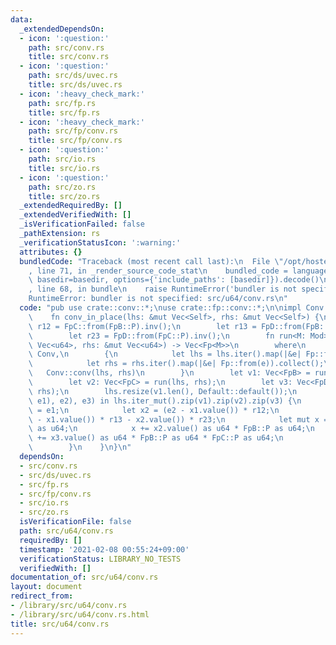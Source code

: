 ```yaml
---
data:
  _extendedDependsOn:
  - icon: ':question:'
    path: src/conv.rs
    title: src/conv.rs
  - icon: ':question:'
    path: src/ds/uvec.rs
    title: src/ds/uvec.rs
  - icon: ':heavy_check_mark:'
    path: src/fp.rs
    title: src/fp.rs
  - icon: ':heavy_check_mark:'
    path: src/fp/conv.rs
    title: src/fp/conv.rs
  - icon: ':question:'
    path: src/io.rs
    title: src/io.rs
  - icon: ':question:'
    path: src/zo.rs
    title: src/zo.rs
  _extendedRequiredBy: []
  _extendedVerifiedWith: []
  _isVerificationFailed: false
  _pathExtension: rs
  _verificationStatusIcon: ':warning:'
  attributes: {}
  bundledCode: "Traceback (most recent call last):\n  File \"/opt/hostedtoolcache/Python/3.9.1/x64/lib/python3.9/site-packages/onlinejudge_verify/documentation/build.py\"\
    , line 71, in _render_source_code_stat\n    bundled_code = language.bundle(stat.path,\
    \ basedir=basedir, options={'include_paths': [basedir]}).decode()\n  File \"/opt/hostedtoolcache/Python/3.9.1/x64/lib/python3.9/site-packages/onlinejudge_verify/languages/user_defined.py\"\
    , line 68, in bundle\n    raise RuntimeError('bundler is not specified: {}'.format(path.as_posix()))\n\
    RuntimeError: bundler is not specified: src/u64/conv.rs\n"
  code: "pub use crate::conv::*;\nuse crate::fp::conv::*;\n\nimpl Conv for u64 {\n\
    \    fn conv_in_place(lhs: &mut Vec<Self>, rhs: &mut Vec<Self>) {\n        let\
    \ r12 = FpC::from(FpB::P).inv();\n        let r13 = FpD::from(FpB::P).inv();\n\
    \        let r23 = FpD::from(FpC::P).inv();\n        fn run<M: Mod>(lhs: &mut\
    \ Vec<u64>, rhs: &mut Vec<u64>) -> Vec<Fp<M>>\n        where\n            Fp<M>:\
    \ Conv,\n        {\n            let lhs = lhs.iter().map(|&e| Fp::from(e)).collect();\n\
    \            let rhs = rhs.iter().map(|&e| Fp::from(e)).collect();\n         \
    \   Conv::conv(lhs, rhs)\n        }\n        let v1: Vec<FpB> = run(lhs, rhs);\n\
    \        let v2: Vec<FpC> = run(lhs, rhs);\n        let v3: Vec<FpD> = run(lhs,\
    \ rhs);\n        lhs.resize(v1.len(), Default::default());\n        for (((e0,\
    \ e1), e2), e3) in lhs.iter_mut().zip(v1).zip(v2).zip(v3) {\n            let x1\
    \ = e1;\n            let x2 = (e2 - x1.value()) * r12;\n            let x3 = ((e3\
    \ - x1.value()) * r13 - x2.value()) * r23;\n            let mut x = x1.value()\
    \ as u64;\n            x += x2.value() as u64 * FpB::P as u64;\n            x\
    \ += x3.value() as u64 * FpB::P as u64 * FpC::P as u64;\n            *e0 = x;\n\
    \        }\n    }\n}\n"
  dependsOn:
  - src/conv.rs
  - src/ds/uvec.rs
  - src/fp.rs
  - src/fp/conv.rs
  - src/io.rs
  - src/zo.rs
  isVerificationFile: false
  path: src/u64/conv.rs
  requiredBy: []
  timestamp: '2021-02-08 00:55:24+09:00'
  verificationStatus: LIBRARY_NO_TESTS
  verifiedWith: []
documentation_of: src/u64/conv.rs
layout: document
redirect_from:
- /library/src/u64/conv.rs
- /library/src/u64/conv.rs.html
title: src/u64/conv.rs
---
```

